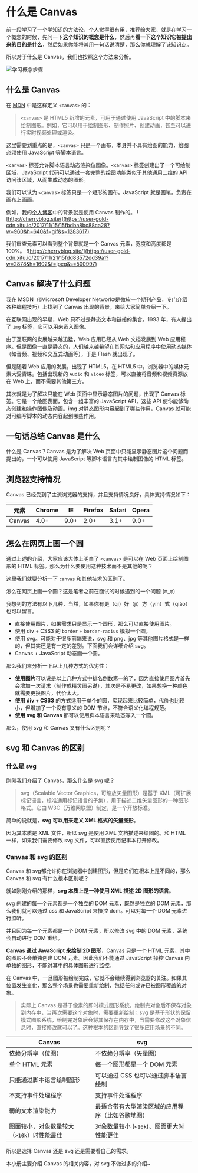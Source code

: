 # 什么是 Canvas
前一段学习了一个学知识的方法论，个人觉得很有用，推荐给大家，就是在学习一个概念的时候，先问一下**这个知识的概念是什么**，然后再**看一下这个知识它被提出来的目的是什么**，然后如果你能将其用一句话说清楚，那么你就理解了该知识点。

所以对于什么是 Canvas，我们也按照这个方法来分析。

![学习概念步骤](https://user-gold-cdn.xitu.io/2017/11/21/15fdd7ebe40358e5?w=1256&h=692&f=jpeg&s=92075)

## 什么是 Canvas
在 [MDN](https://developer.mozilla.org/zh-CN/docs/Web/API/Canvas_API) 中是这样定义 `<canvas>` 的：
> `<canvas>` 是 HTML5 新增的元素，可用于通过使用 JavaScript 中的脚本来绘制图形。例如，它可以用于绘制图形、制作照片、创建动画，甚至可以进行实时视频处理或渲染。                            

这里需要划重点的是，`<canvas>`  只是一个画布，本身并不具有绘图的能力，绘图必须使用 JavaScript 等脚本语言。

`<canvas>` 标签允许脚本语言动态渲染位图像。`<canvas>`  标签创建出了一个可绘制区域，JavaScript 代码可以通过一套完整的绘图功能类似于其他通用二维的 API 访问该区域，从而生成动态的图形。

我们可以认为 `<canvas>` 标签只是一个矩形的画布。JavaScript 就是画笔，负责在画布上画画。

例如，我的[个人博客](http://cherryblog.site/)中的背景就是使用 Canvas 制作的。
![http://cherryblog.site/](https://user-gold-cdn.xitu.io/2017/11/15/15fbdba8bc88ca28?w=960&h=640&f=gif&s=1283617)

我们审查元素可以看到整个背景就是一个 Canvas 元素，宽度和高度都是 100%。
![http://cherryblog.site/](https://user-gold-cdn.xitu.io/2017/11/21/15fdd83572dd39a1?w=2878&h=1602&f=jpeg&s=500997)

## Canvas 解决了什么问题
我在 MSDN（《Microsoft Developer Network》是微软一个期刊产品，专门介绍各种编程技巧）上找到了 Canvas 出现的背景，来给大家简单介绍一下。

在互联网出现的早期，Web 只不过是静态文本和链接的集合。1993 年，有人提出了 `img` 标签，它可以用来嵌入图像。

由于互联网的发展越来越迅猛，Web 应用已经从 Web 文档发展到 Web 应用程序。但是图像一直是静态的，人们越来越希望在其网站和应用程序中使用动态媒体（如音频、视频和交互式动画等），于是 Flash 就出现了。

但是随着 Web 应用的发展，出现了 HTML5，在 HTML5 中，浏览器中的媒体元素大受青睐。包括出现新的 `Audio` 和 `Video` 标签，可以直接将音频和视频资源放在 Web 上，而不需要其他第三方。

其次就是为了解决只能在 Web 页面中显示静态图片的问题，出现了 Canvas 标签。它是一个绘图表面，包含一组丰富的 JavaScript API，这些 API 使你能够动态创建和操作图像及动画。img 对静态图形内容起到了哪些作用，Canvas 就可能对可编写脚本的动态内容起到哪些作用。


## 一句话总结 Canvas 是什么
什么是 Canvas？Canvas 是为了解决 Web 页面中只能显示静态图片这个问题而提出的，一个可以使用 JavaScript 等脚本语言向其中绘制图像的 HTML 标签。

## 浏览器支持情况
Canvas 已经受到了主流浏览器的支持，并且支持情况良好，具体支持情况如下：

元素 | Chrome | IE | Firefox | Safari | Opera
---|---|----| ----| ----| ----|
Canvas | 4.0+ | 9.0+ | 2.0+ | 3.1+ | 9.0+

## 怎么在网页上画一个圆
通过上述的介绍，大家应该大体上明白了 `<canvas>` 是可以在 Web 页面上绘制图形的 HTML 标签。那么为什么要使用这种技术而不是其他的呢？

这里我们就要分析一下 `canvas` 和其他技术的区别了。

怎么在网页上画一个圆？这是笔者之前在面试的时候遇到的一个问题 (ಥ_ಥ)

我想到的方法有以下几种，当然，如果你有更（qí）好（jì）方（yín）式（qiǎo）也可以留言。

- 直接使用图片，如果需求只是显示一个圆形，那么可以直接使用图片。
- 使用 div + CSS3 的 `border` + `border-radius` 模拟一个圆。
- 使用 svg。可能对于很多前端来说，svg 和 png、jpg 等其他图片格式是一样的，但其实还是有一定的差别。下面我们会详细介绍 svg。
- Canvas + JavaScript 动态画一个圆。

那么我们来分析一下以上几种方式的优劣性：
- **使用图片**可以说是以上几种方式中排名倒数第一的了，因为直接使用图片首先会增加一次请求（制作成精灵图另说），其次是不易更改，如果想换一种颜色就需要更换图片，代价太大。
- **使用 div + CSS3** 的方式适用于单个的圆，实现起来比较简单，代价也比较小，但增加了一个没有意义的 DOM 节点，不符合语义化编程规范。
- **使用 svg 和 Canvas** 都可以使用脚本语言来动态写入一个圆。

那么，使用 svg 和 Canvas 又有什么区别呢？

## svg 和 Canvas 的区别
### 什么是 svg
刚刚我们介绍了 Canvas，那么什么是 svg 呢？
> svg（Scalable Vector Graphics，可缩放矢量图形）是基于 XML（可扩展标记语言，标准通用标记语言的子集），用于描述二维矢量图形的一种图形格式。它由 W3C（万维网联盟）制定，是一个开放标准。

简单的说就是，**svg 可以用来定义 XML 格式的矢量图形**。

因为其本质是 XML 文件，所以 svg 是使用 XML 文档描述来绘图的。和 HTML 一样，如果我们需要修改 svg 文件，可以直接使用记事本打开修改。

### Canvas 和 svg 的区别
Canvas 和 svg都允许你在浏览器中创建图形，但是它们在根本上是不同的，那么 Canvas 和 svg 有什么根本区别呢？

就如刚刚介绍的那样，**svg 本质上是一种使用 XML 描述 2D 图形的语言**。

svg 创建的每一个元素都是一个独立的 DOM 元素，既然是独立的 DOM 元素，那么我们就可以通过 css 和 JavaScript 来操控 dom。可以对每一个 DOM 元素进行监听。

并且因为每一个元素都是一个 DOM 元素，所以修改 svg 中的 DOM 元素，系统会自动进行 DOM 重绘。

**Canvas 通过 JavaScript 来绘制 2D 图形**，Canvas 只是一个 HTML 元素，其中的图形不会单独创建 DOM 元素。因此我们不能通过 JavaScript 操控 Canvas 内单独的图形，不能对其中的具体图形进行监控。

在 Canvas 中，一旦图形被绘制完成，它就不会继续得到浏览器的关注。如果其位置发生变化，那么整个场景也需要重新绘制，包括任何或许已被图形覆盖的对象。

> 实际上 Canvas 是基于像素的即时模式图形系统，绘制完对象后不保存对象到内存中，当再次需要这个对象时，需要重新绘制；svg 是基于形状的保留模式图形系统，绘制完对象后会将其保存在内存中，当需要修改这个对象信息时，直接修改就可以了。这种根本的区别导致了很多应用场景的不同。

Canvas | svg
---|---
依赖分辨率（位图） | 不依赖分辨率（矢量图）
单个 HTML 元素 | 每一个图形都是一个 DOM 元素
只能通过脚本语言绘制图形 | 可以通过 CSS 也可以通过脚本语言绘制
不支持事件处理程序 | 支持事件处理程序
弱的文本渲染能力 | 最适合带有大型渲染区域的应用程序（比如谷歌地图）
图面较小，对象数量较大（`>10k`）时性能最佳 | 对象数量较小 (`<10k`)、图面更大时性能更佳

所以是选择 Canvas 还是 svg 还是需要看自己的需求。

本小册主要介绍 Canvas 的相关内容，对 svg 不做过多的介绍~





